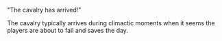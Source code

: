 "The cavalry has arrived!"

The cavalry typically arrives during climactic moments when it seems the players are about to fail and saves the day. 